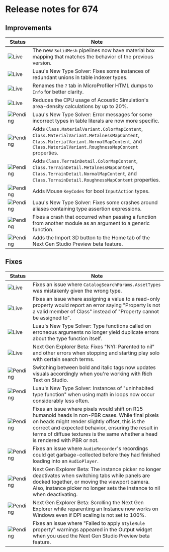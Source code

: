 # Release notes for 674

## Improvements

| Status | Note |
|--------|------|
| ![Live](https://img.shields.io/badge/Live-009E57?style=flat)  | The new <code>SolidMesh</code> pipelines now have material box mapping that matches the behavior of the previous version. |
| ![Live](https://img.shields.io/badge/Live-009E57?style=flat)  | Luau's New Type Solver: Fixes some instances of redundant unions in table indexer types. |
| ![Live](https://img.shields.io/badge/Live-009E57?style=flat)  | Renames the <code>?</code> tab in MicroProfiler HTML dumps to <code>Info</code> for better clarity. |
| ![Live](https://img.shields.io/badge/Live-009E57?style=flat)  | Reduces the CPU usage of Acoustic Simulation's area-density calculations by up to 20%. |
| ![Pending](https://img.shields.io/badge/Pending-DEA517?style=flat)  | Luau's New Type Solver: Error messages for some incorrect types in table literals are now more specific. |
| ![Pending](https://img.shields.io/badge/Pending-DEA517?style=flat)  | Adds <code>Class.MaterialVariant.ColorMapContent</code>, <code>Class.MaterialVariant.MetalnessMapContent</code>, <code>Class.MaterialVariant.NormalMapContent</code>, and <code>Class.MaterialVariant.RoughnessMapContent</code> properties. |
| ![Pending](https://img.shields.io/badge/Pending-DEA517?style=flat)  | Adds <code>Class.TerrainDetail.ColorMapContent</code>, <code>Class.TerrainDetail.MetalnessMapContent</code>, <code>Class.TerrainDetail.NormalMapContent</code>, and <code>Class.TerrainDetail.RoughnessMapContent</code> properties. |
| ![Pending](https://img.shields.io/badge/Pending-DEA517?style=flat)  | Adds Mouse <code>KeyCodes</code> for bool <code>InputAction</code> types. |
| ![Pending](https://img.shields.io/badge/Pending-DEA517?style=flat)  | Luau's New Type Solver: Fixes some crashes around aliases containing type assertion expressions. |
| ![Pending](https://img.shields.io/badge/Pending-DEA517?style=flat)  | Fixes a crash that occurred when passing a function from another module as an argument to a generic function. |
| ![Pending](https://img.shields.io/badge/Pending-DEA517?style=flat)  | Adds the Import 3D button to the Home tab of the Next Gen Studio Preview beta feature. |
## Fixes

| Status | Note |
|--------|------|
| ![Live](https://img.shields.io/badge/Live-009E57?style=flat)  | Fixes an issue where <code>CatalogSearchParams.AssetTypes</code> was mistakenly given the wrong type. |
| ![Live](https://img.shields.io/badge/Live-009E57?style=flat)  | Fixes an issue where assigning a value to a read-only property would report an error saying "Property is not a valid member of Class" instead of "Property cannot be assigned to". |
| ![Live](https://img.shields.io/badge/Live-009E57?style=flat)  | Luau's New Type Solver: Type functions called on erroneous arguments no longer yield duplicate errors about the type function itself. |
| ![Live](https://img.shields.io/badge/Live-009E57?style=flat)  | Next Gen Explorer Beta: Fixes "NYI: Parented to nil" and other errors when stopping and starting play solo with certain search terms. |
| ![Pending](https://img.shields.io/badge/Pending-DEA517?style=flat)  | Switching between bold and italic tags now updates visuals accordingly when you're working with Rich Text on Studio. |
| ![Pending](https://img.shields.io/badge/Pending-DEA517?style=flat)  | Luau's New Type Solver: Instances of "uninhabited type function" when using math in loops now occur considerably less often. |
| ![Pending](https://img.shields.io/badge/Pending-DEA517?style=flat)  | Fixes an issue where pixels would shift on R15 humanoid heads in non-PBR cases. While final pixels on heads might render slightly offset, this is the correct and expected behavior, ensuring the result in terms of diffuse textures is the same whether a head is rendered with PBR or not. |
| ![Pending](https://img.shields.io/badge/Pending-DEA517?style=flat)  | Fixes an issue where <code>AudioRecorder</code>'s recordings could get garbage-collected before they had finished loading into an <code>AudioPlayer</code>. |
| ![Pending](https://img.shields.io/badge/Pending-DEA517?style=flat)  | Next Gen Explorer Beta: The instance picker no longer deactivates when switching tabs while panels are docked together, or moving the viewport camera. Also, instance picker no longer sets the instance to nil when deactivating. |
| ![Pending](https://img.shields.io/badge/Pending-DEA517?style=flat)  | Next Gen Explorer Beta: Scrolling the Next Gen Explorer while reparenting an Instance now works on Windows even if DPI scaling is not set to 100%. |
| ![Pending](https://img.shields.io/badge/Pending-DEA517?style=flat)  | Fixes an issue where "Failed to apply <code>StyleRule</code> property" warnings appeared in the Output widget when you used the Next Gen Studio Preview beta feature. |
